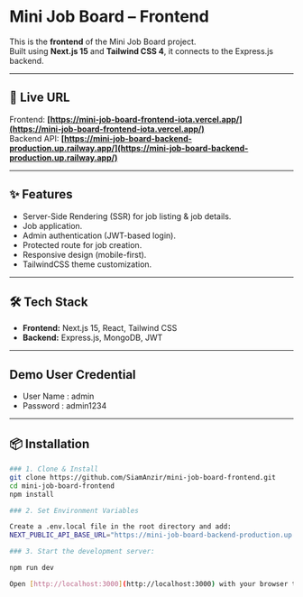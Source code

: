 # Mini Job Board – Frontend

This is the **frontend** of the Mini Job Board project.  
Built using **Next.js 15** and **Tailwind CSS 4**, it connects to the Express.js backend.

---

## 🚀 Live URL

Frontend: **[https://mini-job-board-frontend-iota.vercel.app/](https://mini-job-board-frontend-iota.vercel.app/)**  
Backend API: **[https://mini-job-board-backend-production.up.railway.app/](https://mini-job-board-backend-production.up.railway.app/)**

---

## ✨ Features

- Server-Side Rendering (SSR) for job listing & job details.
- Job application.
- Admin authentication (JWT-based login).
- Protected route for job creation.
- Responsive design (mobile-first).
- TailwindCSS theme customization.

---

## 🛠 Tech Stack

- **Frontend:** Next.js 15, React, Tailwind CSS
- **Backend:** Express.js, MongoDB, JWT

---

## Demo User Credential

- User Name : admin
- Password : admin1234

---

## 📦 Installation

```bash
### 1. Clone & Install
git clone https://github.com/SiamAnzir/mini-job-board-frontend.git
cd mini-job-board-frontend
npm install

### 2. Set Environment Variables

Create a .env.local file in the root directory and add:
NEXT_PUBLIC_API_BASE_URL="https://mini-job-board-backend-production.up.railway.app"

### 3. Start the development server:

npm run dev

Open [http://localhost:3000](http://localhost:3000) with your browser to see the result.

```
